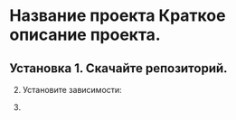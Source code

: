 # Название проекта Краткое описание проекта. 
## Установка 1. Скачайте репозиторий. 
2. Установите зависимости:
3. ```sh npm install
